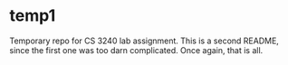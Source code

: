 temp1
=====

Temporary repo for CS 3240 lab assignment. This is a second README, since the first one was too darn complicated. Once again, that is all.

